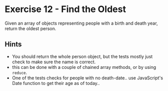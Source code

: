# Exercise 12 - Find the Oldest

Given an array of objects representing people with a birth and death year, return the oldest person.

## Hints

- You should return the whole person object, but the tests mostly just check to make sure the name is correct.
- this can be done with a couple of chained array methods, or by using `reduce`.
- One of the tests checks for people with no death-date.. use JavaScript's Date function to get their age as of today..
